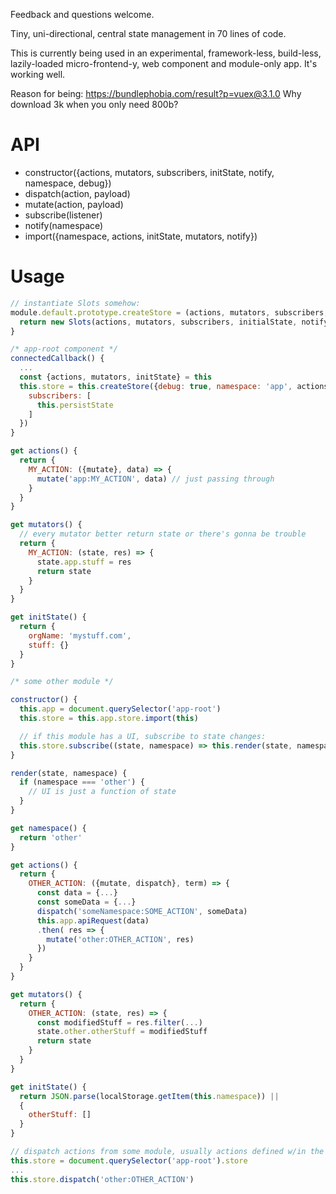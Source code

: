 Feedback and questions welcome.  

Tiny, uni-directional, central state management in 70 lines of code.

This is currently being used in an experimental, framework-less, build-less, lazily-loaded micro-frontend-y, web component and module-only app.  It's working well.

Reason for being: https://bundlephobia.com/result?p=vuex@3.1.0
Why download 3k when you only need 800b?


# API

- constructor({actions, mutators, subscribers, initState, notify, namespace, debug})
- dispatch(action, payload)
- mutate(action, payload)
- subscribe(listener)
- notify(namespace)
- import({namespace, actions, initState, mutators, notify})


# Usage

```javascript
// instantiate Slots somehow:
module.default.prototype.createStore = (actions, mutators, subscribers, initialState = {}, notify, namespace, debug) => {
  return new Slots(actions, mutators, subscribers, initialState, notify, namespace, debug)
}
```

```javascript
/* app-root component */
connectedCallback() {
  ...
  const {actions, mutators, initState} = this
  this.store = this.createStore({debug: true, namespace: 'app', actions, mutators, initState,
    subscribers: [
      this.persistState
    ]
  })  
}

get actions() {
  return {
    MY_ACTION: ({mutate}, data) => {
      mutate('app:MY_ACTION', data) // just passing through
    }
  }
}

get mutators() {
  // every mutator better return state or there's gonna be trouble
  return {
    MY_ACTION: (state, res) => {
      state.app.stuff = res
      return state
    }
  }
}

get initState() {
  return {
    orgName: 'mystuff.com',
    stuff: {}
  }
}
```



```javascript
/* some other module */

constructor() {
  this.app = document.querySelector('app-root')
  this.store = this.app.store.import(this)

  // if this module has a UI, subscribe to state changes:
  this.store.subscribe((state, namespace) => this.render(state, namespace))
}

render(state, namespace) {
  if (namespace === 'other') {
    // UI is just a function of state
  }
}

get namespace() {
  return 'other'
}

get actions() {
  return {
    OTHER_ACTION: ({mutate, dispatch}, term) => {
      const data = {...}
      const someData = {...}
      dispatch('someNamespace:SOME_ACTION', someData)
      this.app.apiRequest(data)
      .then( res => {
        mutate('other:OTHER_ACTION', res)
      })
    }
  }
}

get mutators() {
  return {
    OTHER_ACTION: (state, res) => {
      const modifiedStuff = res.filter(...)
      state.other.otherStuff = modifiedStuff
      return state
    }
  }
}

get initState() {
  return JSON.parse(localStorage.getItem(this.namespace)) ||
  {
    otherStuff: []
  }
}
```

```javascript
// dispatch actions from some module, usually actions defined w/in the same module or related component:
this.store = document.querySelector('app-root').store
...
this.store.dispatch('other:OTHER_ACTION')
```